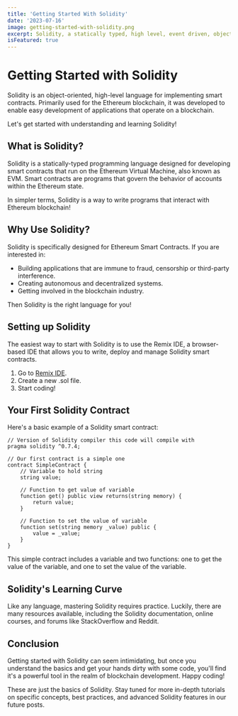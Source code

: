 ```yaml
---
title: 'Getting Started With Solidity'
date: '2023-07-16'
image: getting-started-with-solidity.png
excerpt: Solidity, a statically typed, high level, event driven, object oriented programming language that is used for coding smart contracts.
isFeatured: true
---
```


# Getting Started with Solidity

Solidity is an object-oriented, high-level language for implementing smart contracts. Primarily used for the Ethereum blockchain, it was developed to enable easy development of applications that operate on a blockchain.

Let's get started with understanding and learning Solidity!

## What is Solidity?

Solidity is a statically-typed programming language designed for developing smart contracts that run on the Ethereum Virtual Machine, also known as EVM. Smart contracts are programs that govern the behavior of accounts within the Ethereum state.

In simpler terms, Solidity is a way to write programs that interact with Ethereum blockchain!

## Why Use Solidity?

Solidity is specifically designed for Ethereum Smart Contracts. If you are interested in:

- Building applications that are immune to fraud, censorship or third-party interference.
- Creating autonomous and decentralized systems.
- Getting involved in the blockchain industry.

Then Solidity is the right language for you!

## Setting up Solidity

The easiest way to start with Solidity is to use the Remix IDE, a browser-based IDE that allows you to write, deploy and manage Solidity smart contracts.

1. Go to [Remix IDE](https://remix.ethereum.org/).
2. Create a new .sol file.
3. Start coding!

## Your First Solidity Contract

Here's a basic example of a Solidity smart contract:

```solidity
// Version of Solidity compiler this code will compile with
pragma solidity ^0.7.4;

// Our first contract is a simple one
contract SimpleContract {
    // Variable to hold string
    string value;

    // Function to get value of variable
    function get() public view returns(string memory) {
        return value;
    }

    // Function to set the value of variable
    function set(string memory _value) public {
        value = _value;
    }
}
```

This simple contract includes a variable and two functions: one to get the value of the variable, and one to set the value of the variable.

## Solidity's Learning Curve

Like any language, mastering Solidity requires practice. Luckily, there are many resources available, including the Solidity documentation, online courses, and forums like StackOverflow and Reddit.

## Conclusion

Getting started with Solidity can seem intimidating, but once you understand the basics and get your hands dirty with some code, you'll find it's a powerful tool in the realm of blockchain development. Happy coding!

These are just the basics of Solidity. Stay tuned for more in-depth tutorials on specific concepts, best practices, and advanced Solidity features in our future posts.
